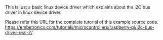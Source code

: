 This is just a basic linux device driver which explains about the I2C bus driver in linux device driver.

Please refer this URL for the complete tutorial of this example source code.
https://embetronicx.com/tutorials/microcontrollers/raspberry-pi/i2c-bus-driver-real-2/
